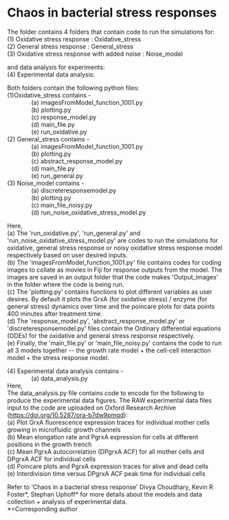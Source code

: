 # Chaos in bacterial stress responses
The folder contains 4 folders that contain code to run the simulations for:<br>
(1) Oxidative stress response : Oxidative_stress<br>
(2) General stress response : General_stress<br>
(3) Oxidative stress response with added noise : Noise_model <br>

and data analysis for experiments:<br>
(4) Experimental data analysis: <br>

Both folders contain the following python files: <br>
(1)Oxidative_stress contains -<br>
	&emsp;&emsp;&emsp;&emsp;(a) imagesFromModel_function_1001.py<br>
	&emsp;&emsp;&emsp;&emsp;(b) plotting.py<br>
	&emsp;&emsp;&emsp;&emsp;(c) response_model.py<br>
	&emsp;&emsp;&emsp;&emsp;(d) main_file.py<br>
	&emsp;&emsp;&emsp;&emsp;(e) run_oxidative.py<br>
(2) General_stress contains - <br>
	&emsp;&emsp;&emsp;&emsp;(a) imagesFromModel_function_1001.py<br>
	&emsp;&emsp;&emsp;&emsp;(b) plotting.py<br>
	&emsp;&emsp;&emsp;&emsp;(c) abstract_response_model.py<br>
	&emsp;&emsp;&emsp;&emsp;(d) main_file.py<br>
	&emsp;&emsp;&emsp;&emsp;(e) run_general.py<br>
(3) Noise_model contains - <br>
	&emsp;&emsp;&emsp;&emsp;(a) discreteresponsemodel.py<br>
	&emsp;&emsp;&emsp;&emsp;(b) plotting.py<br>
	&emsp;&emsp;&emsp;&emsp;(c) main_file_noisy.py<br>
	&emsp;&emsp;&emsp;&emsp;(d) run_noise_oxidative_stress_model.py<br>

Here, <br>
(a) The 'run_oxidative.py', 'run_general.py' and 'run_noise_oxidative_stress_model.py' are codes to run the simulations for oxidative, general stress response or noisy oxidative stress response model respectively based on user desired inputs.<br>
(b) The 'imagesFromModel_function_1001.py' file contains codes for coding images to collate as movies in Fiji for response outputs from the model. The images are saved in an output folder that the code makes 'Output_images' in the folder where the code is being run.<br>
(c) The 'plotting.py' contains functions to plot different variables as user desires. By default it plots the GrxA (for oxidative stress) / enzyme (for general stress) dynamics over time and the poincare plots for data points 400 minutes after treatment time.<br>
(d) The 'response_model.py', 'abstract_response_model.py' or 'discreteresponsemodel.py' files contain the Ordinary differential equations (ODEs) for the oxidative and general stress response respectively.<br>
(e) Finally, the 'main_file.py' or 'main_file_noisy.py' contains the code to run all 3 models together -- the growth rate model + the cell-cell interaction model + the stress response model.<br>

(4) Experimental data analysis contains - <br>
	&emsp;&emsp;&emsp;&emsp;(a) data_analysis.py<br>
Here, <br>
The data_analysis.py file contains code to encode for the following to produce the experimental data figures. The RAW experimental data files input to the code are uploaded on Oxford Research Archive (https://doi.org/10.5287/ora-b7dw9pmqd):<br>
(a) Plot GrxA fluorescence expression traces for individual mother cells growing in microfluidic growth channels <br>
(b) Mean elongation rate and PgrxA expression for cells at different positions in the growth trench  <br>
(c) Mean PgrxA autocorrelation (DPgrxA ACF) for all mother cells and DPgrxA ACF for individual cells  <br>
(d) Poincare plots and PgrxA expression traces for alive and dead cells  <br>
(e) Interdivision time versus DPgrxA ACF peak time for individual cells <br>
 

Refer to 'Chaos in a bacterial stress response' Divya Choudhary, Kevin R Foster*, Stephan Uphoff* for more details about the models and data collection + analysis of experimental data.<br>
*=Corresponding author
